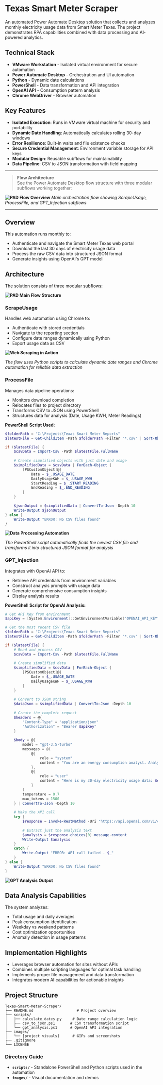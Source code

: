 # Texas Smart Meter Scraper

An automated Power Automate Desktop solution that collects and analyzes monthly electricity usage data from Smart Meter Texas. The project demonstrates RPA capabilities combined with data processing and AI-powered analytics.

## Technical Stack

- **VMware Workstation** - Isolated virtual environment for secure automation
- **Power Automate Desktop** - Orchestration and UI automation
- **Python** - Dynamic date calculations
- **PowerShell** - Data transformation and API integration
- **OpenAI API** - Consumption pattern analysis
- **Chrome WebDriver** - Browser automation

## Key Features

- **Isolated Execution**: Runs in VMware virtual machine for security and portability
- **Dynamic Date Handling**: Automatically calculates rolling 30-day windows
- **Error Resilience**: Built-in waits and file existence checks
- **Secure Credential Management**: Environment variable storage for API keys
- **Modular Design**: Reusable subflows for maintainability
- **Data Pipeline**: CSV to JSON transformation with field mapping

---

> **Flow Architecture**  
> See the Power Automate Desktop flow structure with three modular subflows working together:

**![PAD Flow Overview](images/pad-flow-overview.gif)**
*Main orchestration flow showing ScrapeUsage, ProcessFile, and GPT_Injection subflows*

---

## Overview

This automation runs monthly to:
- Authenticate and navigate the Smart Meter Texas web portal
- Download the last 30 days of electricity usage data
- Process the raw CSV data into structured JSON format
- Generate insights using OpenAI's GPT model

## Architecture

The solution consists of three modular subflows:

**![PAD Main Flow Structure](images/pad-main-flow.png)**
<!-- PLACEHOLDER: Screenshot of PAD showing the main flow with three subflows listed
Show the flow designer with ScrapeUsage, ProcessFile, and GPT_Injection visible -->

### ScrapeUsage
Handles web automation using Chrome to:
- Authenticate with stored credentials
- Navigate to the reporting section
- Configure date ranges dynamically using Python
- Export usage data as CSV

**![Web Scraping in Action](images/web-scraping-demo.gif)**
<!-- PLACEHOLDER: 15-20 second GIF showing:
- Browser launching and navigating to Smart Meter Texas
- Automated login (with credentials blurred)
- Date selection using Python calculations
- Report generation and download
-->

*The flow uses Python scripts to calculate dynamic date ranges and Chrome automation for reliable data extraction*

### ProcessFile
Manages data pipeline operations:
- Monitors download completion
- Relocates files to project directory
- Transforms CSV to JSON using PowerShell
- Structures data for analysis (Date, Usage KWH, Meter Readings)

**PowerShell Script Used:**
```powershell
$folderPath = "C:\Projects\Texas Smart Meter Reports"
$latestFile = Get-ChildItem -Path $folderPath -Filter "*.csv" | Sort-Object LastWriteTime -Descending | Select-Object -First 1

if ($latestFile) {
    $csvData = Import-Csv -Path $latestFile.FullName
    
    # Create simplified objects with just date and usage
    $simplifiedData = $csvData | ForEach-Object {
        [PSCustomObject]@{
            Date = $_.USAGE_DATE
            DailyUsageKWH = $_.USAGE_KWH
            StartReading = $_.START_READING
            EndReading = $_.END_READING
        }
    }
    
    $jsonOutput = $simplifiedData | ConvertTo-Json -Depth 10
    Write-Output $jsonOutput
} else {
    Write-Output "ERROR: No CSV files found"
}
```

**![Data Processing Automation](images/data-processing-demo.gif)**
<!-- PLACEHOLDER: 10-15 second GIF showing:
- File appearing in downloads folder
- File being moved to project directory
- PowerShell window executing transformation
- JSON output being generated
-->

*The PowerShell script automatically finds the newest CSV file and transforms it into structured JSON format for analysis*

### GPT_Injection
Integrates with OpenAI API to:
- Retrieve API credentials from environment variables
- Construct analysis prompts with usage data
- Generate comprehensive consumption insights
- Display analysis results

**PowerShell Script for OpenAI Analysis:**
```powershell
# Get API Key from environment
$apiKey = [System.Environment]::GetEnvironmentVariable("OPENAI_API_KEY", "User")

# Get the most recent CSV file
$folderPath = "C:\Projects\Texas Smart Meter Reports"
$latestFile = Get-ChildItem -Path $folderPath -Filter "*.csv" | Sort-Object LastWriteTime -Descending | Select-Object -First 1

if ($latestFile) {
    # Read and process CSV
    $csvData = Import-Csv -Path $latestFile.FullName
    
    # Create simplified data
    $simplifiedData = $csvData | ForEach-Object {
        [PSCustomObject]@{
            Date = $_.USAGE_DATE
            DailyUsageKWH = $_.USAGE_KWH
        }
    }
    
    # Convert to JSON string
    $dataJson = $simplifiedData | ConvertTo-Json -Depth 10
    
    # Create the complete request
    $headers = @{
        "Content-Type" = "application/json"
        "Authorization" = "Bearer $apiKey"
    }
    
    $body = @{
        model = "gpt-3.5-turbo"
        messages = @(
            @{
                role = "system"
                content = "You are an energy consumption analyst. Analyze the electricity usage data provided and give insights on: 1) Total usage and daily average, 2) Peak usage days and potential reasons, 3) Usage patterns (weekday vs weekend), 4) Cost-saving recommendations, 5) Any unusual consumption patterns."
            },
            @{
                role = "user"
                content = "Here is my 30-day electricity usage data: $dataJson"
            }
        )
        temperature = 0.7
        max_tokens = 1500
    } | ConvertTo-Json -Depth 10
    
    # Make the API call
    try {
        $response = Invoke-RestMethod -Uri "https://api.openai.com/v1/chat/completions" -Headers $headers -Method Post -Body $body
        
        # Extract just the analysis text
        $analysis = $response.choices[0].message.content
        Write-Output $analysis
    }
    catch {
        Write-Output "ERROR: API call failed - $_"
    }
} else {
    Write-Output "ERROR: No CSV files found"
}
```

**![GPT Analysis Output](images/gpt-analysis-output.png)**
<!-- PLACEHOLDER: Screenshot of the PAD message box showing GPT analysis results
Should show usage summary, patterns, and recommendations -->

## Data Analysis Capabilities

The system analyzes:
- Total usage and daily averages
- Peak consumption identification
- Weekday vs weekend patterns
- Cost optimization opportunities
- Anomaly detection in usage patterns

## Implementation Highlights

- Leverages browser automation for sites without APIs
- Combines multiple scripting languages for optimal task handling
- Implements proper file management and data transformation
- Integrates modern AI capabilities for actionable insights

## Project Structure

```
Texas-Smart-Meter-Scraper/
├── README.md                    # Project overview
├── scripts/
│   ├── calculate_dates.py     # Date range calculation logic
│   ├── csv_to_json.ps1       # CSV transformation script
│   └── gpt_analysis.ps1      # OpenAI API integration
├── images/
│   └── [project visuals]      # GIFs and screenshots
├── .gitignore
└── LICENSE
```

### Directory Guide

- **`scripts/`** - Standalone PowerShell and Python scripts used in the automation
- **`images/`** - Visual documentation and demos